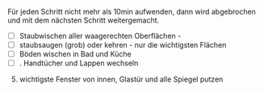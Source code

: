Für jeden Schritt nicht mehr als 10min aufwenden, dann wird abgebrochen und mit dem nächsten Schritt weitergemacht.

 - [ ]  Staubwischen aller waagerechten Oberflächen -
 - [ ] staubsaugen (grob) oder kehren - nur die wichtigsten Flächen 
 - [ ] Böden wischen in Bad und Küche  
 - [ ] . Handtücher und Lappen wechseln  
5. wichtigste Fenster von innen, Glastür und alle Spiegel putzen
<!--stackedit_data:
eyJoaXN0b3J5IjpbLTIxMTY0MjAwNzJdfQ==
-->